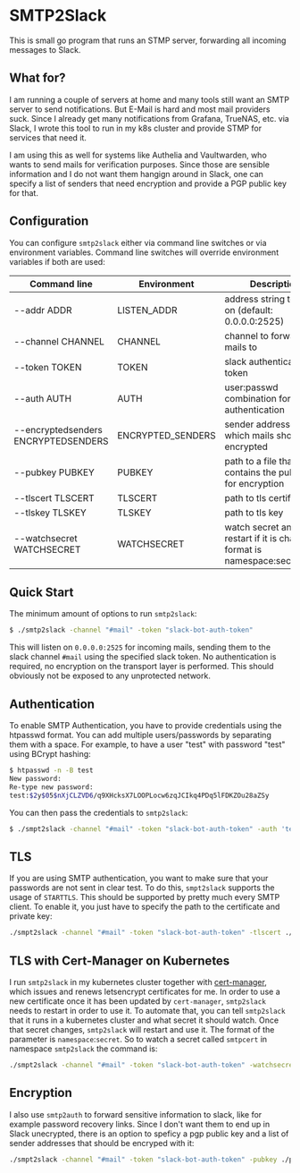 # SMTP2Slack

This is small go program that runs an STMP server, forwarding all incoming messages to Slack.

## What for?

I am running a couple of servers at home and many tools still want an SMTP server to send notifications. But E-Mail is hard and most mail providers suck. Since I already get many notifications from Grafana, TrueNAS, etc. via Slack, I wrote this tool to run in my k8s cluster and provide STMP for services that need it.

I am using this as well for systems like Authelia and Vaultwarden, who wants to send mails for verification purposes. Since those are sensible information and I do not want them hangign around in Slack, one can specify a list of senders that need encryption and provide a PGP public key for that.

## Configuration

You can configure `smtp2slack` either via command line switches or via environment variables. Command line switches will override environment variables if both are used:

| Command line       | Environment   | Description |
| -------------------| ------------- | ----------- |
| --addr ADDR        | LISTEN_ADDR   | address string to listen on (default: 0.0.0.0:2525)  |
| --channel CHANNEL  | CHANNEL       | channel to forward the mails to |
| --token TOKEN      | TOKEN         | slack authentication token |
| --auth AUTH        | AUTH          | user:passwd combination for authentication |
| --encryptedsenders ENCRYPTEDSENDERS | ENCRYPTED_SENDERS | sender addresses which mails should be encrypted |
| --pubkey PUBKEY    | PUBKEY        | path to a file that contains the public key for encryption |
| --tlscert TLSCERT  | TLSCERT       | path to tls certificate |
| --tlskey TLSKEY    | TLSKEY        | path to tls key |
| --watchsecret WATCHSECRET | WATCHSECRET | watch secret and restart if it is changed. format is namespace:secretname |

## Quick Start

The minimum amount of options to run `smtp2slack`:

```bash
$ ./smtp2slack -channel "#mail" -token "slack-bot-auth-token"
```

This will listen on `0.0.0.0:2525` for incoming mails, sending them to the slack channel `#mail` using the specified slack token. No authentication is required, no encryption on the transport layer is performed. This should obviously not be exposed to any unprotected network.

## Authentication

To enable SMTP Authentication, you have to provide credentials using the htpasswd format. You can add multiple users/passwords by separating them with a space.
For example, to have a user "test" with password "test" using BCrypt hashing:

```bash
$ htpasswd -n -B test
New password:
Re-type new password:
test:$2y$05$nXjCLZVD6/q9XHcksX7LOOPLocw6zqJCIkq4PDq5lFDKZOu28aZSy
```

You can then pass the credentials to `smtp2slack`:

```bash
$ ./smpt2slack -channel "#mail" -token "slack-bot-auth-token" -auth 'test:$2y$05$nXjCLZVD6/q9XHcksX7LOOPLocw6zqJCIkq4PDq5lFDKZOu28aZSy'
```

## TLS

If you are using SMTP authentication, you want to make sure that your passwords are not sent in clear test. To do this, `smpt2slack` supports the usage of `STARTTLS`. This should be supported by pretty much every SMTP client. To enable it, you just have to specify the path to the certificate and private key:

```bash
./smpt2slack -channel "#mail" -token "slack-bot-auth-token" -tlscert ./my.cert -tlskey ./my.key
```

## TLS with Cert-Manager on Kubernetes

I run `smtp2slack` in my kubernetes cluster together with [cert-manager](https://cert-manager.io/), which issues and renews letsencrypt certificates for me. In order to use a new certificate once it has been updated by `cert-manager`, `smtp2slack` needs to restart in order to use it. To automate that, you can tell `smtp2slack` that it runs in a kubernetes cluster and what secret it should watch. Once that secret changes, `smtp2slack` will restart and use it. The format of the parameter is `namespace`:`secret`. So to watch a secret called `smtpcert` in namespace `smtp2slack` the command is:

```bash
./smpt2slack -channel "#mail" -token "slack-bot-auth-token" -watchsecret "smtp2slack:smtpcert"
```

## Encryption

I also use `smtp2auth` to forward sensitive information to slack, like for example password recovery links. Since I don't want them to end up in Slack unecrypted, there is an option to speficy a pgp public key and a list of sender addresses that should be encryped with it:

```bash
./smpt2slack -channel "#mail" -token "slack-bot-auth-token" -pubkey ./pgp.pub -encryptedsenders "authelia@mydomain.org"
```